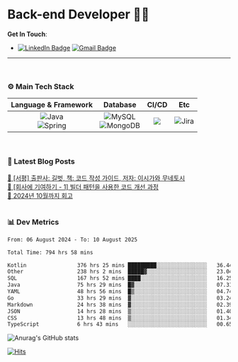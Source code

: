 # Back-end Developer 👋👋


**Get In Touch**: 
- [![LinkedIn Badge](http://img.shields.io/badge/-LinkedIn-0072b1?style=flat&logo=linkedin&link=https://www.linkedin.com/in/youhee-lee-5b358b20b/)](https://www.linkedin.com/in/youhee-lee-5b358b20b/) [![Gmail Badge](https://img.shields.io/badge/Gmail-d14836?style=flat&logo=Gmail&logoColor=white&link=mailto:bnm1128@gmail.com)](mailto:bnm1128@gmail.com)
---

<br>

### ⚙️ Main Tech Stack
|                                                                          Language & Framework                                                                           |                                                                                                            Database                                                                                                             |                                               CI/CD                                               |    Etc    |
|:-----------------------------------------------------------------------------------------------------------------------------------------------------------------------:|:-------------------------------------------------------------------------------------------------------------------------------------------------------------------------------------------------------------------------------:|:-------------------------------------------------------------------------------------------------:|:---------:|
| ![Java](http://img.shields.io/badge/-Java-007396?style=for-the-badge&logo=Java)<br/>![Spring](http://img.shields.io/badge/-Spring-47A248?style=for-the-badge&logo=Spring&logoColor=white) | ![MySQL](https://shields.io/badge/MySQL-lightgrey?logo=mysql&style=for-the-badge&logoColor=white&labelColor=blue) <br/>![MongoDB](http://img.shields.io/badge/-MongoDB-47A248?style=for-the-badge&logo=MongoDB&logoColor=white) | ![](https://img.shields.io/badge/Jenkins-D24939?style=for-the-badge&logo=Jenkins&logoColor=white) | ![Jira](https://img.shields.io/badge/Jira-0052CC?style=for-the-badge&logo=Jira&logoColor=white) |

<br>

### 📰 Latest Blog Posts
<!-- BLOG-POST-LIST:START --><a href="https://guui-dev-lee.tistory.com/31">🧻  [서평] 출판사: 길벗, 책: 코드 작성 가이드, 저자: 이시가와 무네토시</a><br><a href="https://guui-dev-lee.tistory.com/30">🧻  [회사에 기여하기 - 1] 빌더 패턴을 사용한 코드 개선 과정</a><br><a href="https://guui-dev-lee.tistory.com/29">🧻  2024년 10월까지 회고</a><br><!-- BLOG-POST-LIST:END -->

<br>

### 📊 Dev Metrics 
<!--START_SECTION:waka-->

```txt
From: 06 August 2024 - To: 10 August 2025

Total Time: 794 hrs 58 mins

Kotlin                376 hrs 25 mins █████████░░░░░░░░░░░░░░░░   36.44 %
Other                 238 hrs 2 mins  █████▓░░░░░░░░░░░░░░░░░░░   23.04 %
SQL                   167 hrs 52 mins ████░░░░░░░░░░░░░░░░░░░░░   16.25 %
Java                  75 hrs 29 mins  █▓░░░░░░░░░░░░░░░░░░░░░░░   07.31 %
YAML                  48 hrs 56 mins  █▒░░░░░░░░░░░░░░░░░░░░░░░   04.74 %
Go                    33 hrs 29 mins  ▓░░░░░░░░░░░░░░░░░░░░░░░░   03.24 %
Markdown              24 hrs 38 mins  ▓░░░░░░░░░░░░░░░░░░░░░░░░   02.39 %
JSON                  14 hrs 28 mins  ▒░░░░░░░░░░░░░░░░░░░░░░░░   01.40 %
CSS                   13 hrs 48 mins  ▒░░░░░░░░░░░░░░░░░░░░░░░░   01.34 %
TypeScript            6 hrs 43 mins   ░░░░░░░░░░░░░░░░░░░░░░░░░   00.65 %
```

<!--END_SECTION:waka-->

![Anurag's GitHub stats](https://github-readme-stats.vercel.app/api?username=gutenLee&show_icons=true&theme=radical)

[![Hits](https://hits.seeyoufarm.com/api/count/incr/badge.svg?url=https://github.com/gutenLEE)](https://github.com/gutenLEE) 
